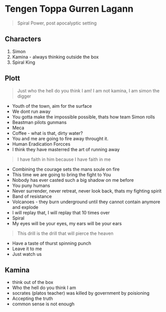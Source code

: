 # Tengen Toppa Gurren Lagann

> Spiral Power, post apocalyptic setting

## Characters

1. Simon
2. Kamina - always thinking outside the box
3. Spiral King

## Plott

> Just who the hell do you think I am! I am not kamina, I am simon the digger

* Youth of the town, aim for the surface
* We dont run away
* You gotta make the impossible possible, thats how team Simon rolls
* Beastman pilots gunmans
* Meca
* Coffee - what is that, dirty water?
* You and me are going to fire away throught it.
* Human Eradication Forcces
* I think they have masterred the art of running away

> I have faith in him because I have faith in me

* Combining the courage sets the mans soule on fire
* This time we are going to bring the fight to You
* Nobody has ever casted such a big shadow on me before
* You puny humans
* Never surrender, never retreat, never look back, thats my fighting spirit
* Band of resistance
* Volcanoes - they burn underground until they cannot contain anymore and explode
* I will replay that, I will replay that 10 times over
* Spiral
* My eyes will be your eyes, my ears will be your ears

> This drill is the drill that will pierce the heaven

* Have a taste of thurst spinning punch
* Leave it to me
* Just watch us

## Kamina

* think out of the box
* Who the hell do you think I am
* socrates (platos teacher) was killed by government by poisioning
* Accepting the truth
* common sense is not enough